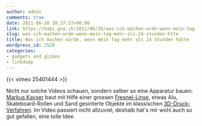```yaml
---
author: admin
comments: true
date: 2011-06-28 20:37:37+00:00
link: https://habi.gna.ch/2011/06/28/was-ich-machen-wrde-wenn-mein-tag-mehr-als-24-stunden-htte/
slug: was-ich-machen-wrde-wenn-mein-tag-mehr-als-24-stunden-htte
title: Was ich machen würde, wenn mein Tag mehr als 24 Stunden hätte
wordpress_id: 2520
categories:
- gadgets and gizmos
- linkdump
---
```


{{< vimeo 25401444 >}}

Nicht nur solche Videos schauen, sondern selber so eine Apparatur bauen: [Markus Kayser](http://www.markuskayser.com/) baut mit Hilfe einer grossen [Fresnel-Linse](http://de.wikipedia.org/wiki/Fresnel-Linse), etwas Alu, Skateboard-Rollen und Sand gesinterte Objekte im klassischen [3D-Druck-Verfahren](http://de.wikipedia.org/wiki/Digital_Fabricator). Im Video passiert nicht allzuviel, deshalb hat's mir wohl auch so gut gefallen, eine tolle Idee.
